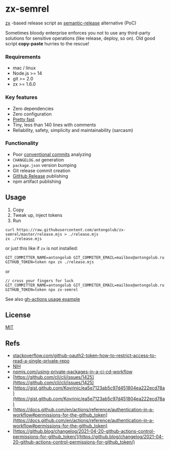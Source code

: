 # zx-semrel
[zx](https://github.com/google/zx) -based release script as [semantic-release](https://github.com/semantic-release/semantic-release) alternative (PoC)

Sometimes bloody enterprise enforces you not to use any third-party solutions for sensitive operations (like release, deploy, so on).
Old good script **copy-paste** hurries to the rescue!

### Requirements
* mac / linux
* Node.js >= 14
* git >= 2.0
* zx >= 1.6.0

### Key features
* Zero dependencies
* Zero configuration
* [Pretty fast](https://github.com/antongolub/zx-semrel/actions)
* Tiny, less than 140 lines with comments
* Reliability, safety, simplicity and maintainability (sarcasm)

### Functionality
* Poor [conventional commits](https://www.conventionalcommits.org/en/v1.0.0/) analyzing
* `CHANGELOG.md` generation
* `package.json` version bumping
* Git release commit creation
* [GitHub Release](https://docs.github.com/en/github/administering-a-repository/releasing-projects-on-github/managing-releases-in-a-repository#creating-a-release) publishing
* npm artifact publishing

## Usage
1. Copy
2. Tweak up, inject tokens
3. Run
```shell
curl https://raw.githubusercontent.com/antongolub/zx-semrel/master/release.mjs > ./release.mjs
zx ./release.mjs
```
or just this like if `zx` is not installed:
```shell
GIT_COMMITTER_NAME=antongolub GIT_COMMITER_EMAIL=mailbox@antongolub.ru GITHUB_TOKEN=token npx zx ./release.mjs
```
or
```shell
// cross your fingers for luck
GIT_COMMITTER_NAME=antongolub GIT_COMMITER_EMAIL=mailbox@antongolub.ru GITHUB_TOKEN=token npx zx-semrel
```
See also [gh-actions usage example](https://github.com/antongolub/zx-semrel/blob/master/.github/workflows/release.yml)

## License
[MIT](https://github.com/antongolub/zx-semrel/blob/master/LICENSE)

## Refs
* [stackoverflow.com/github-oauth2-token-how-to-restrict-access-to-read-a-single-private-repo](https://stackoverflow.com/questions/26372417/github-oauth2-token-how-to-restrict-access-to-read-a-single-private-repo)
* [NIH](https://en.wikipedia.org/wiki/Not_invented_here)
* [npmjs.com/using-private-packages-in-a-ci-cd-workflow](https://docs.npmjs.com/using-private-packages-in-a-ci-cd-workflow)
* [https://github.com/cli/cli/issues/1425](https://github.com/cli/cli/issues/1425)
* [https://gist.github.com/Kovrinic/ea5e7123ab5c97d451804ea222ecd78a](https://gist.github.com/Kovrinic/ea5e7123ab5c97d451804ea222ecd78a)
* [https://docs.github.com/en/actions/reference/authentication-in-a-workflow#permissions-for-the-github_token](https://docs.github.com/en/actions/reference/authentication-in-a-workflow#permissions-for-the-github_token)
* [https://github.blog/changelog/2021-04-20-github-actions-control-permissions-for-github_token/](https://github.blog/changelog/2021-04-20-github-actions-control-permissions-for-github_token/)
